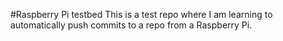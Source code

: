 #Raspberry Pi testbed
This is a test repo where I am learning to automatically push commits to a repo from a Raspberry Pi.
